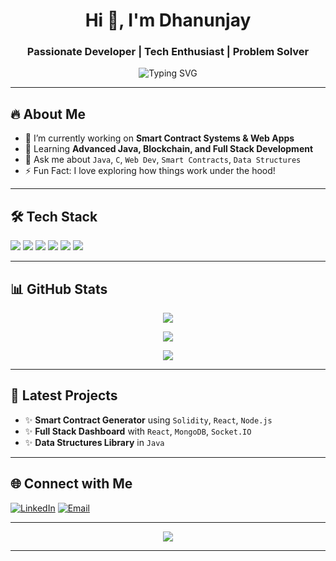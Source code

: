<h1 align="center">Hi 👋, I'm Dhanunjay</h1>
<h3 align="center">Passionate Developer | Tech Enthusiast | Problem Solver</h3>

<p align="center">
  <img src="https://readme-typing-svg.demolab.com?font=Fira+Code&weight=500&size=24&pause=1000&color=36BCF7&center=true&width=435&lines=Java+%7C+C+%7C+Blockchain+Developer;Love+to+build+smart+solutions;Always+learning+something+new" alt="Typing SVG" />
</p>

---

## 🔥 About Me
- 🔭 I’m currently working on **Smart Contract Systems & Web Apps**
- 🌱 Learning **Advanced Java, Blockchain, and Full Stack Development**
- 💬 Ask me about `Java`, `C`, `Web Dev`, `Smart Contracts`, `Data Structures`
- ⚡ Fun Fact: I love exploring how things work under the hood!

---

## 🛠️ Tech Stack

<p align="left">
  <img src="https://img.shields.io/badge/Java-ED8B00?style=for-the-badge&logo=java&logoColor=white" />
  <img src="https://img.shields.io/badge/C-00599C?style=for-the-badge&logo=c&logoColor=white" />
  <img src="https://img.shields.io/badge/Blockchain-3C3C3D?style=for-the-badge&logo=ethereum&logoColor=white" />
  <img src="https://img.shields.io/badge/React-20232A?style=for-the-badge&logo=react&logoColor=61DAFB" />
  <img src="https://img.shields.io/badge/Node.js-339933?style=for-the-badge&logo=nodedotjs&logoColor=white" />
  <img src="https://img.shields.io/badge/MongoDB-4EA94B?style=for-the-badge&logo=mongodb&logoColor=white" />
</p>

---

## 📊 GitHub Stats

<p align="center">
  <img src="https://github-readme-stats.vercel.app/api?username=dhanu123&show_icons=true&theme=radical" />
</p>

<p align="center">
  <img src="https://github-readme-streak-stats.herokuapp.com?user=dhanu123&theme=radical" />
</p>

<p align="center">
  <img src="https://github-readme-stats.vercel.app/api/top-langs/?username=dhanu123&layout=compact&theme=radical" />
</p>

---

## 🚀 Latest Projects
- ✨ **Smart Contract Generator** using `Solidity`, `React`, `Node.js`
- ✨ **Full Stack Dashboard** with `React`, `MongoDB`, `Socket.IO`
- ✨ **Data Structures Library** in `Java`

---

## 🌐 Connect with Me
[![LinkedIn](https://img.shields.io/badge/LinkedIn-blue?style=for-the-badge&logo=linkedin)](https://linkedin.com/in/yourprofile)
[![Email](https://img.shields.io/badge/Gmail-D14836?style=for-the-badge&logo=gmail&logoColor=white)](mailto:youremail@example.com)

---

<p align="center">
  <img src="https://github-profile-trophy.vercel.app/?username=dhanu123&theme=radical" />
</p>

---

